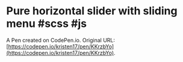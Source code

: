 # Pure horizontal slider with sliding menu #scss #js

A Pen created on CodePen.io. Original URL: [https://codepen.io/kristen17/pen/KKrzbYo](https://codepen.io/kristen17/pen/KKrzbYo).

